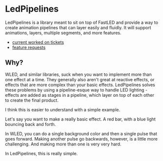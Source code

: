# LedPipelines

LedPipelines is a library meant to sit on top of FastLED and provide a way to create animation pipelines that can layer easily and fluidly. It will support animations, layers, multiple segments, and more features.

- [current worked on tickets](https://github.com/users/TheVizWiz/projects/3/views/1)
- [feature requests](https://github.com/TheVizWiz/LedPipelines/issues)


## Why?
WLED, and similar libraries, suck when you want to implement more than one effect at a time. They generally also aren't great at reactive effects, or effects that are more complex than your basic effects. LedPipelines solves these problems by using a pipeline-esque way to handle LED lighting - effects are added as stages in a pipeline, which layer on top of each other to create the final product.


I think this is easier to understand with a simple example.

Let's say you want to make a really basic effect. A red bar, with a blue light bouncing back and forth.


In WLED, you can do a single background color and then a single pulse that goes forward. Making another pulse go backwards, however, is a little more challenging. And making more than one is very very hard.

In LedPipelines, this is really simple.
